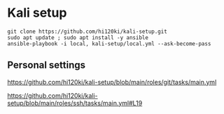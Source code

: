 # Kali setup

```
git clone https://github.com/hi120ki/kali-setup.git
sudo apt update ; sudo apt install -y ansible
ansible-playbook -i local, kali-setup/local.yml --ask-become-pass
```

## Personal settings

<https://github.com/hi120ki/kali-setup/blob/main/roles/git/tasks/main.yml>

<https://github.com/hi120ki/kali-setup/blob/main/roles/ssh/tasks/main.yml#L19>
